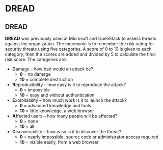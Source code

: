 # DREAD

## DREAD

**DREAD** was previously used at Microsoft and OpenStack to assess threats against the organization. The mnemonic is to remember the risk rating for security threats using five categories. A score of 0 to 10 is given to each category, then the scores are added and divided by 5 to calculate the final risk score. The categories are:

* **D**amage – how bad would an attack be?
  * **0** = no damage
  * **10** = complete destruction
* **R**eproducibility – how easy is it to reproduce the attack?
  * **0** = impossible
  * **10** = easy and without authentication
* **E**xploitability – how much work is it to launch the attack?
  * **0** = advanced knowledge and tools
  * **10** = little knowledge, a web browser
* **A**ffected users – how many people will be affected?
  * **0** = none
  * **10** = all
* **D**iscoverability – how easy is it to discover the threat?
  * **0** = nearly impossible, source code or administrator access required
  * **10** = visible easily, from a web browser
